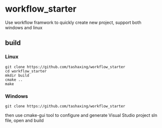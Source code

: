 # workflow_starter
Use workflow framwork to quickly create new project, support both windows and linux

## build

### Linux

```
git clone https://github.com/tashaxing/workflow_starter
cd workflow_starter
mkdir build
cmake ..
make
```

### Windows

`
git clone https://github.com/tashaxing/workflow_starter
`

then use cmake-gui tool to configure and generate Visual Studio project sln file, open and build
